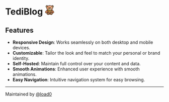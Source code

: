 # TediBlog <img src="./assets/img/logo.png" alt="TediBlog Logo" width="30" style="">

## Features

- **Responsive Design**: Works seamlessly on both desktop and mobile devices.
- **Customizable**: Tailor the look and feel to match your personal or brand identity.
- **Self-Hosted**: Maintain full control over your content and data.
- **Smooth Animations**: Enhanced user experience with smooth animations.
- **Easy Navigation**: Intuitive navigation system for easy browsing.
  
---

Maintained by [@load0](https://github.com/load-dev)
